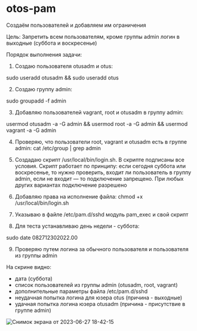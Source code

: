 # otos-pam

Создаём пользователей и добавляем им ограничения

Цель:
Запретить всем пользователям, кроме группы admin логин в выходные (суббота и воскресенье)

Порядок выполнения задачи:
1. Создаю пользователя otusadm и otus:

sudo useradd otusadm && sudo useradd otus

2. Создаю группу admin:

sudo groupadd -f admin

3. Добавляю пользователей vagrant, root и otusadm в группу admin:

usermod otusadm -a -G admin && usermod root -a -G admin && usermod vagrant -a -G admin

4. Проверяю, что пользователи root, vagrant и otusadm есть в группе admin:
cat /etc/group | grep admin

5. Создадаю скрипт /usr/local/bin/login.sh. В скрипте подписаны все условия. Скрипт работает по принципу: если сегодня суббота или воскресенье, то нужно проверить, входит ли пользователь в группу admin, если не входит — то подключение запрещено. При любых других вариантах подключение разрешено

6. Добавляю права на исполнение файла: chmod +x /usr/local/bin/login.sh

7. Указываю в файле /etc/pam.d/sshd модуль pam_exec и свой скрипт

8. Для теста устанавливаю день недели - суббота:

sudo date 082712302022.00

9. Проверяю путем логина за обычного пользователя и пользователя из группы admin


На скрине видно:
- дата (суббота)
- список пользователей из группы admin (otusadm, root, vagrant)
- дополнительные параметры файла /etc/pam.d/sshd
- неудачная попытка логина для юзера otus (причина - выходные)
- удачная попытка логина юзера otusadm (причина - присутствие в группе admin)

  
![Снимок экрана от 2023-06-27 18-42-15](https://github.com/aastlt/otos-pam/assets/103682236/d4793f6b-14ce-4812-8706-b261b0ea6edd)
